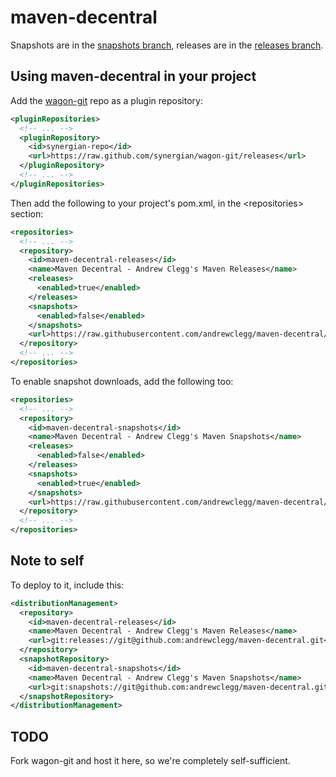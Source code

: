 # maven-decentral

Snapshots are in the [snapshots branch](https://github.com/andrewclegg/maven-decentral/tree/snapshots), releases are in the [releases branch](https://github.com/andrewclegg/maven-decentral/tree/releases).

## Using maven-decentral in your project

Add the [wagon-git](http://synergian.github.io/wagon-git/troubleshooting.html) repo as a plugin repository:

```xml
<pluginRepositories>
  <!-- ... -->
  <pluginRepository>
    <id>synergian-repo</id>
    <url>https://raw.github.com/synergian/wagon-git/releases</url>
  </pluginRepository>
  <!-- ... -->
</pluginRepositories>
```

Then add the following to your project's pom.xml, in the &lt;repositories&gt; section:

```xml
<repositories>
  <!-- ... -->
  <repository>
    <id>maven-decentral-releases</id>
    <name>Maven Decentral - Andrew Clegg's Maven Releases</name>
    <releases>
      <enabled>true</enabled>
    </releases>
    <snapshots>
      <enabled>false</enabled>
    </snapshots>
    <url>https://raw.githubusercontent.com/andrewclegg/maven-decentral/releases</url>
  </repository>
  <!-- ... -->
</repositories>
```

To enable snapshot downloads, add the following too:

```xml
<repositories>
  <!-- ... -->
  <repository>
    <id>maven-decentral-snapshots</id>
    <name>Maven Decentral - Andrew Clegg's Maven Snapshots</name>
    <releases>
      <enabled>false</enabled>
    </releases>
    <snapshots>
      <enabled>true</enabled>
    </snapshots>
    <url>https://raw.githubusercontent.com/andrewclegg/maven-decentral/snapshots</url>
  </repository>
  <!-- ... -->
</repositories>
```

## Note to self

To deploy to it, include this:

```xml
<distributionManagement>
  <repository>
    <id>maven-decentral-releases</id>
    <name>Maven Decentral - Andrew Clegg's Maven Releases</name>
    <url>git:releases://git@github.com:andrewclegg/maven-decentral.git</url>
  </repository>
  <snapshotRepository>
    <id>maven-decentral-snapshots</id>
    <name>Maven Decentral - Andrew Clegg's Maven Snapshots</name>
    <url>git:snapshots://git@github.com:andrewclegg/maven-decentral.git</url>
  </snapshotRepository>
</distributionManagement>
```

## TODO

Fork wagon-git and host it here, so we're completely self-sufficient.

